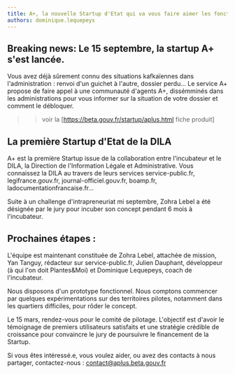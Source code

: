 ```yaml
---
title: A+, la nouvelle Startup d'Etat qui va vous faire aimer les fonctionnaires !
authors: dominique.lequepeys
---
```


## Breaking news: Le 15 septembre, la startup A+ s'est lancée. 

Vous avez déjà sûrement connu des situations kafkaïennes dans l'administration : renvoi d'un guichet à l'autre, dossier perdu...
Le service A+ propose de faire appel à une communauté d'agents A+, dissémminés dans les administrations pour vous informer sur la situation de votre dossier et comment le débloquer.

<!--more-->

>> voir la [https://beta.gouv.fr/startup/aplus.html fiche produit]

## La première Startup d'Etat de la DILA
A+ est la première Startup issue de la collaboration entre l'incubateur et le DILA, la Direction de l'Information Légale et Administrative. Vous connaissez la DILA au travers de leurs services service-public.fr, legifrance.gouv.fr, journal-officiel.gouv.fr, boamp.fr,  ladocumentationfrancaise.fr...

Suite à un challenge d'intrapreneuriat mi septembre, Zohra Lebel a été désignée par le jury pour incuber son concept pendant 6 mois à l'incubateur.

## Prochaines étapes :

L'équipe est maintenant constituée de Zohra Lebel, attachée de mission, Yan Tanguy, rédacteur sur service-public.fr, Julien Dauphant, développeur (à qui l'on doit Plantes&Moi) et Dominique Lequepeys, coach de l'incubateur.

Nous disposons d'un prototype fonctionnel. Nous comptons commencer par quelques expérimentations sur des territoires pilotes, notamment dans les quartiers difficiles, pour rôder le concept.

Le 15 mars, rendez-vous pour le comité de pilotage. L'objectif est d'avoir le témoignage de premiers utilisateurs satisfaits et une stratégie crédible de croissance pour convaincre le jury de poursuivre le financement de la Startup.

Si vous êtes intéressé.e, vous voulez aider, ou avez des contacts à nous partager, contactez-nous : contact@aplus.beta.gouv.fr
